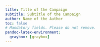 ```yaml
---
title: Title of the Campaign
subtitle: Subtitle of the Campaign
author: Name of the Author
toc: false
# Mandatory fields. Please do not remove.
pandoc-latex-environment:
  graybox: [graybox]
---
```

